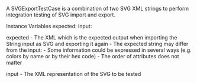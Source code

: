 A SVGExportTestCase is a combination of two SVG XML strings to perform integration testing of SVG import and export.

Instance Variables
	expected:		<String>
	input:		<String>

expected
	- The XML which is the expected output when importing the String input as SVG and exporting it again
	- The expected string may differ from the input:
	    - Some information could be expressed in several ways (e.g. colors by name or by their hex code)
	    - The order of attributes does not matter

input
	- The XML representation of the SVG to be tested